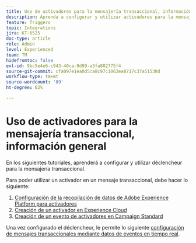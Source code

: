 ```yaml
---
title: Uso de activadores para la mensajería transaccional, información general
description: Aprenda a configurar y utilizar activadores para la mensajería transaccional.
feature: Triggers
topic: Integrations
jira: KT-6525
doc-type: article
role: Admin
level: Experienced
team: TM
hidefromtoc: false
exl-id: 9bc5e4e6-c943-40ca-9d99-a3fa802775f4
source-git-commit: cfa097e1ea0d5ca8c97c1062ea8717c37a51530d
workflow-type: tm+mt
source-wordcount: '89'
ht-degree: 62%

---
```


# Uso de activadores para la mensajería transaccional, información general

En los siguientes tutoriales, aprenderá a configurar y utilizar déclencheur para la mensajería transaccional.

Para poder utilizar un activador en un mensaje transaccional, debe hacer lo siguiente:

1. [Configuración de la recopilación de datos de Adobe Experience Platform para activadores](/help/integrations/configure-launch-for-triggers.md)
2. [Creación de un activador en Experience Cloud](https://experienceleague.adobe.com/en/docs/core-services/interface/triggers)
3. [Creación de un evento de activadores en Campaign Standard](/help/integrations/create-a-trigger-event.md)

Una vez configurado el déclencheur, le permite lo siguiente [configuración de mensajes transaccionales mediante datos de eventos en tiempo real](/help/integrations/configure-transactional-messages-using-realtime-event-data.md).
